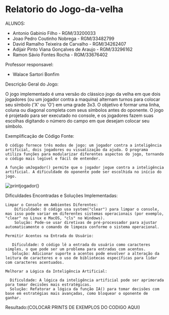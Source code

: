 # Relatorio do Jogo-da-velha

ALUNOS:
  * Antonio Gabinio Filho - RGM/33200033
  * Joao Pedro Coutinho Nobrega - RGM/33482799
  * David Ramalho Teixeira de Carvalho - RGM/34262407
  * Adijair Pinto Viana Gonçalves de Araujo - RGM/33296162
  * Ramon Sávio Fontes Rocha - RGM/33676402

Professor responsavel:
  * Walace Sartori Bonfim

Descrição Geral do Jogo:

O jogo implementado é uma versão do clássico jogo da velha em que dois jogadores (ou um jogador contra a maquina) alternam turnos para colocar seu símbolo ('X' ou 'O') em uma grade 3x3. O objetivo é formar uma linha, coluna ou diagonal completa com seus símbolos antes do oponente. O jogo é projetado para ser executado no console, e os jogadores fazem suas escolhas digitando o número do campo em que desejam colocar seu símbolo.

Exemplificação de Código Fonte:

    O código fornece três modos de jogo: um jogador contra a inteligência artificial, dois jogadores ou visualização da ajuda. O programa utiliza funções para modularizar diferentes aspectos do jogo, tornando o código mais legível e fácil de entender.

    A função umJogador() permite que o jogador jogue contra a inteligência artificial. A dificuldade do oponente pode ser escolhida no início do jogo.

   ![printjogador()](https://github.com/Naptoss/Jogo-da-velha/assets/59514617/a47a72ca-9bfa-48f6-bb56-61299c816e17)


Dificuldades Encontradas e Soluções Implementadas:

    Limpar o Console em Ambientes Diferentes:
        Dificuldade: O código usa system("clear") para limpar o console, mas isso pode variar em diferentes sistemas operacionais (por exemplo, "clear" no Linux e MacOS, "cls" no Windows).
        Solução: Pode-se usar diretivas de pré-processador para ajustar automaticamente o comando de limpeza conforme o sistema operacional.

    Permitir Acentos na Entrada do Usuário:

       Dificuldade: O código lê a entrada do usuário como caracteres simples, o que pode ser um problema para entradas com acentos.
       Solução: Adicionar suporte a acentos pode envolver a alteração da leitura de caracteres e o uso de bibliotecas específicas para lidar com caracteres acentuados.

    Melhorar a Lógica da Inteligência Artificial:

      Dificuldade: A lógica da inteligência artificial pode ser aprimorada para tomar decisões mais estratégicas.
      Solução: Refatorar a lógica da função IA() para tomar decisões com base em estratégias mais avançadas, como bloquear o oponente de ganhar.


Resultado:(COLOCAR PRINTS DE EXEMPLOS DO CODIGO AQUI)






 
  
